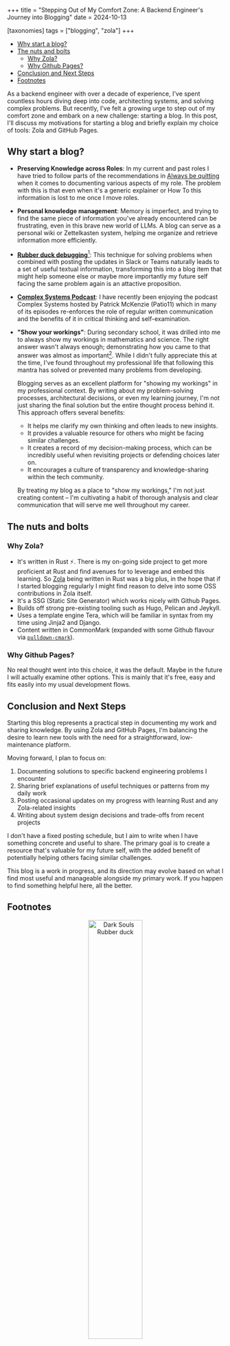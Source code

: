 +++
title = "Stepping Out of My Comfort Zone: A Backend Engineer's Journey into Blogging"
date = 2024-10-13

[taxonomies]
tags = ["blogging", "zola"]
+++

- [Why start a blog?](#why-start-a-blog)
- [The nuts and bolts](#the-nuts-and-bolts)
  - [Why Zola?](#why-zola)
  - [Why Github Pages?](#why-github-pages)
- [Conclusion and Next Steps](#conclusion-and-next-steps)
- [Footnotes](#footnotes)

As a backend engineer with over a decade of experience,
I've spent countless hours diving deep into code, architecting systems, and solving complex problems.
But recently, I've felt a growing urge to step out of my comfort zone and embark on a new challenge: starting a blog.
In this post, I'll discuss my motivations for starting a blog and briefly explain my choice of tools: Zola and GitHub Pages.

## Why start a blog?

- **Preserving Knowledge across Roles**: In my current and past roles I have tried to follow parts of the recommendations in
[Always be quitting][1] when it comes to documenting various aspects of my role.
The problem with this is that even when it's a generic explainer or How To this information is lost to me once I move roles.
- **Personal knowledge management**: Memory is imperfect, and trying to find the same piece of information
you've already encountered can be frustrating, even in this brave new world of LLMs.
A blog can serve as a personal wiki or Zettelkasten system,
helping me organize and retrieve information more efficiently.
- **[Rubber duck debugging][2]**[^1]: This technique for solving problems when
combined with posting the updates in Slack or Teams naturally leads to a set of useful
textual information, transforming this into a blog item that might help someone else or maybe more importantly my future self
facing the same problem again is an attactive proposition.
- **[Complex Systems Podcast][3]**: I have recently been enjoying the podcast Complex Systems hosted by Patrick McKenzie (Patio11)
which in many of its episodes re-enforces the role of regular written communication and the benefits of it in
critical thinking and self-examination.
- **"Show your workings"**: During secondary school, it was drilled into me to always show my workings in mathematics and science.
The right answer wasn't always enough; demonstrating how you came to that answer was almost as important[^2]. While I didn't fully appreciate this at the time, I've found throughout my professional life that following this mantra has solved or prevented many problems from developing.

  Blogging serves as an excellent platform for "showing my workings" in my professional context.
  By writing about my problem-solving processes, architectural decisions, or even my learning journey,
  I'm not just sharing the final solution but the entire thought process behind it. This approach offers several benefits:

  - It helps me clarify my own thinking and often leads to new insights.
  - It provides a valuable resource for others who might be facing similar challenges.
  - It creates a record of my decision-making process, which can be incredibly useful when revisiting projects or defending choices later on.
  - It encourages a culture of transparency and knowledge-sharing within the tech community.

  By treating my blog as a place to "show my workings," I'm not just creating content – I'm cultivating a habit of thorough analysis and clear communication that will serve me well throughout my career.

## The nuts and bolts

### Why Zola?

- It's written in Rust :zap:. There is my on-going side project to get more proficient at Rust and find avenues for to leverage and embed this learning.
So [Zola][4] being written in Rust was a big plus, in the hope that if I started blogging regularly I might find
reason to delve into some OSS contributions in Zola itself.
- It's a SSG (Static Site Generator) which works nicely with Github Pages.
- Builds off strong pre-existing tooling such as Hugo, Pelican and Jeykyll.
- Uses a template engine Tera, which will be familiar in syntax from my time using Jinja2 and Django.
- Content written in CommonMark (expanded with some Github flavour via [`pulldown-cmark`][5]).

### Why Github Pages?

No real thought went into this choice, it was the default. Maybe in the future I will actually
examine other options. This is mainly that it's free, easy and fits easily into my usual
development flows.

## Conclusion and Next Steps

Starting this blog represents a practical step in documenting my work and sharing knowledge. By using Zola and GitHub Pages, I'm balancing the desire to learn new tools with the need for a straightforward, low-maintenance platform.

Moving forward, I plan to focus on:

1. Documenting solutions to specific backend engineering problems I encounter
2. Sharing brief explanations of useful techniques or patterns from my daily work
3. Posting occasional updates on my progress with learning Rust and any Zola-related insights
4. Writing about system design decisions and trade-offs from recent projects

I don't have a fixed posting schedule, but I aim to write when I have something concrete and useful to share. The primary goal is to create a resource that's valuable for my future self, with the added benefit of potentially helping others facing similar challenges.

This blog is a work in progress, and its direction may evolve based on what I find most useful and manageable alongside my primary work. If you happen to find something helpful here, all the better.

## Footnotes

[^1]: Here is my current partner in debugging:
<center>
<img src="/RubberDuckDarkSouls.jpg" width="50%" height="50%" alt="Dark Souls Rubber duck"/>
</center>

[^2]: especially for the cases where you were actually wrong

<!-- Reference links --->
[1]: https://jmmv.dev/2021/04/always-be-quitting.html
[2]: https://en.wikipedia.org/wiki/Rubber_duck_debugging
[3]: https://www.complexsystemspodcast.com/
[4]: https://getzola.org
[5]: https://pulldown-cmark.github.io/pulldown-cmark/cheat-sheet.html
